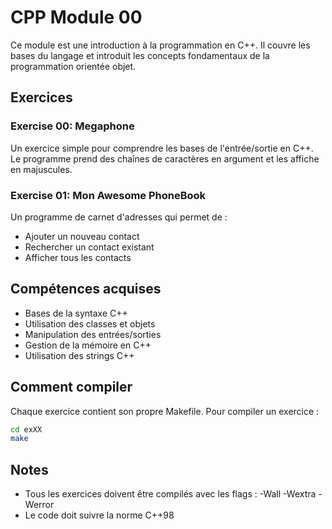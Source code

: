 # CPP Module 00

Ce module est une introduction à la programmation en C++. Il couvre les bases du langage et introduit les concepts fondamentaux de la programmation orientée objet.

## Exercices

### Exercise 00: Megaphone
Un exercice simple pour comprendre les bases de l'entrée/sortie en C++. Le programme prend des chaînes de caractères en argument et les affiche en majuscules.

### Exercise 01: Mon Awesome PhoneBook
Un programme de carnet d'adresses qui permet de :
- Ajouter un nouveau contact
- Rechercher un contact existant
- Afficher tous les contacts

## Compétences acquises
- Bases de la syntaxe C++
- Utilisation des classes et objets
- Manipulation des entrées/sorties
- Gestion de la mémoire en C++
- Utilisation des strings C++

## Comment compiler
Chaque exercice contient son propre Makefile. Pour compiler un exercice :
```bash
cd exXX
make
```

## Notes
- Tous les exercices doivent être compilés avec les flags : -Wall -Wextra -Werror
- Le code doit suivre la norme C++98